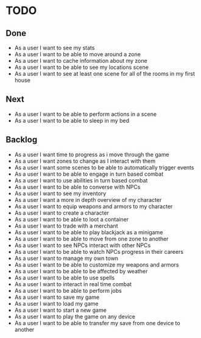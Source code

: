 # TODO

## Done
- As a user I want to see my stats
- As a user I want to be able to move around a zone
- As a user I want to cache information about my zone
- As a user I want to be able to see my locations scene
- As a user I want to see at least one scene for all of the rooms in my first house

## Next

- As a user I want to be able to perform actions in a scene
- As a user I want to be able to sleep in my bed

## Backlog

- As a user I want time to progress as i move through the game
- As a user I want zones to change as I interact with them
- As a user I want some scenes to be able to automatically trigger events
- As a user I want to be able to engage in turn based combat
- As a user I want to use abilities in turn based combat
- As a user I want to be able to converse with NPCs
- As a user I want to see my inventory
- As a user I want a more in depth overview of my character
- As a user I want to equip weapons and armors to my character
- As a user I want to create a character
- As a user I want to be able to loot a container
- As a user I want to trade with a merchant
- As a user I want to be able to play blackjack as a minigame
- As a user I want to be able to move from one zone to another
- As a user I want to see NPCs interact with other NPCs
- As a user I want to be able to watch NPCs progress in their careers
- As a user I want to manage my own town
- As a user I want to be able to customize my weapons and armors
- As a user I want to be able to be affected by weather
- As a user I want to be able to use spells
- As a user I want to interact in real time combat
- As a user I want to be able to perform jobs
- As a user I want to save my game
- As a user I want to load my game
- As a user I want to start a new game
- As a user I want to play the game on any device
- As a user I want to be able to transfer my save from one device to another


